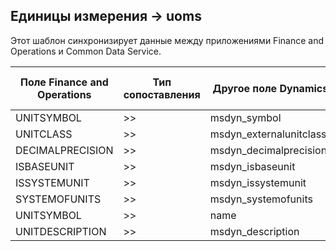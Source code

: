 ## <a name="units-to-uoms"></a>Единицы измерения -> uoms

Этот шаблон синхронизирует данные между приложениями Finance and Operations и Common Data Service.

Поле Finance and Operations | Тип сопоставления | Другое поле Dynamics 365 | Значение по умолчанию
---|---|---|---
UNITSYMBOL | >> | msdyn_symbol | 
UNITCLASS | >> | msdyn_externalunitclassname | 
DECIMALPRECISION | >> | msdyn_decimalprecision | 
ISBASEUNIT | >> | msdyn_isbaseunit | 
ISSYSTEMUNIT | >> | msdyn_issystemunit | 
SYSTEMOFUNITS | >> | msdyn_systemofunits | 
UNITSYMBOL | >> | name | 
UNITDESCRIPTION | >> | msdyn_description | 
